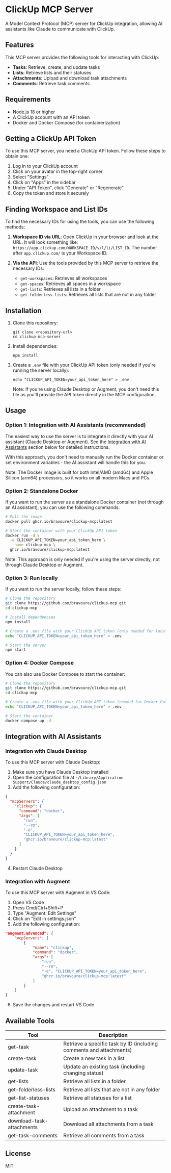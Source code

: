 # ClickUp MCP Server

A Model Context Protocol (MCP) server for ClickUp integration, allowing AI assistants like Claude to communicate with ClickUp.

## Features

This MCP server provides the following tools for interacting with ClickUp:

- **Tasks**: Retrieve, create, and update tasks
- **Lists**: Retrieve lists and their statuses
- **Attachments**: Upload and download task attachments
- **Comments**: Retrieve task comments

## Requirements

- Node.js 18 or higher
- A ClickUp account with an API token
- Docker and Docker Compose (for containerization)

## Getting a ClickUp API Token

To use this MCP server, you need a ClickUp API token. Follow these steps to obtain one:

1. Log in to your ClickUp account
2. Click on your avatar in the top-right corner
3. Select "Settings"
4. Click on "Apps" in the sidebar
5. Under "API Token", click "Generate" or "Regenerate"
6. Copy the token and store it securely

## Finding Workspace and List IDs

To find the necessary IDs for using the tools, you can use the following methods:

1. **Workspace ID via URL**: Open ClickUp in your browser and look at the URL. It will look something like: `https://app.clickup.com/WORKSPACE_ID/v/l/li/LIST_ID`. The number after `app.clickup.com/` is your Workspace ID.

2. **Via the API**: Use the tools provided by this MCP server to retrieve the necessary IDs:
   - `get-workspaces`: Retrieves all workspaces
   - `get-spaces`: Retrieves all spaces in a workspace
   - `get-lists`: Retrieves all lists in a folder
   - `get-folderless-lists`: Retrieves all lists that are not in any folder

## Installation

1. Clone this repository:
   ```
   git clone <repository-url>
   cd clickup-mcp-server
   ```

2. Install dependencies:
   ```
   npm install
   ```

3. Create a `.env` file with your ClickUp API token (only needed if you're running the server locally):
   ```
   echo "CLICKUP_API_TOKEN=your_api_token_here" > .env
   ```

   Note: If you're using Claude Desktop or Augment, you don't need this file as you'll provide the API token directly in the MCP configuration.

## Usage

### Option 1: Integration with AI Assistants (recommended)

The easiest way to use the server is to integrate it directly with your AI assistant (Claude Desktop or Augment). See the [Integration with AI Assistants](#integration-with-ai-assistants) section below for detailed instructions.

With this approach, you don't need to manually run the Docker container or set environment variables - the AI assistant will handle this for you.

Note: The Docker image is built for both Intel/AMD (amd64) and Apple Silicon (arm64) processors, so it works on all modern Macs and PCs.

### Option 2: Standalone Docker

If you want to run the server as a standalone Docker container (not through an AI assistant), you can use the following commands:

```bash
# Pull the image
docker pull ghcr.io/bravoure/clickup-mcp:latest

# Start the container with your ClickUp API token
docker run -d \
  -e CLICKUP_API_TOKEN=your_api_token_here \
  --name clickup-mcp \
  ghcr.io/bravoure/clickup-mcp:latest
```

Note: This approach is only needed if you're using the server directly, not through Claude Desktop or Augment.

### Option 3: Run locally

If you want to run the server locally, follow these steps:

```bash
# Clone the repository
git clone https://github.com/bravoure/clickup-mcp.git
cd clickup-mcp

# Install dependencies
npm install

# Create a .env file with your ClickUp API token (only needed for local development)
echo "CLICKUP_API_TOKEN=your_api_token_here" > .env

# Start the server
npm start
```

### Option 4: Docker Compose

You can also use Docker Compose to start the container:

```bash
# Clone the repository
git clone https://github.com/bravoure/clickup-mcp.git
cd clickup-mcp

# Create a .env file with your ClickUp API token (needed for Docker Compose)
echo "CLICKUP_API_TOKEN=your_api_token_here" > .env

# Start the container
docker-compose up -d
```

## Integration with AI Assistants

### Integration with Claude Desktop

To use this MCP server with Claude Desktop:

1. Make sure you have Claude Desktop installed
2. Open the configuration file at `~/Library/Application Support/Claude/claude_desktop_config.json`
3. Add the following configuration:

```json
{
  "mcpServers": {
    "clickup": {
      "command": "docker",
      "args": [
        "run",
        "--rm",
        "-e",
        "CLICKUP_API_TOKEN=your_api_token_here",
        "ghcr.io/bravoure/clickup-mcp:latest"
      ]
    }
  }
}
```

4. Restart Claude Desktop

### Integration with Augment

To use this MCP server with Augment in VS Code:

1. Open VS Code
2. Press Cmd/Ctrl+Shift+P
3. Type "Augment: Edit Settings"
4. Click on "Edit in settings.json"
5. Add the following configuration:

```json
"augment.advanced": {
    "mcpServers": [
        {
            "name": "clickup",
            "command": "docker",
            "args": [
                "run",
                "--rm",
                "-e", "CLICKUP_API_TOKEN=your_api_token_here",
                "ghcr.io/bravoure/clickup-mcp:latest"
            ]
        }
    ]
}
```

6. Save the changes and restart VS Code

## Available Tools

| Tool | Description |
|------|-------------|
| get-task | Retrieve a specific task by ID (including comments and attachments) |
| create-task | Create a new task in a list |
| update-task | Update an existing task (including changing status) |
| get-lists | Retrieve all lists in a folder |
| get-folderless-lists | Retrieve all lists that are not in any folder |
| get-list-statuses | Retrieve all statuses for a list |
| create-task-attachment | Upload an attachment to a task |
| download-task-attachments | Download all attachments from a task |
| get-task-comments | Retrieve all comments from a task |

## License

MIT
